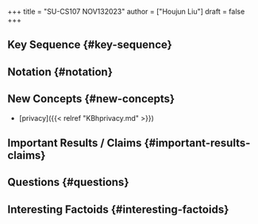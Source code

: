 +++
title = "SU-CS107 NOV132023"
author = ["Houjun Liu"]
draft = false
+++

## Key Sequence {#key-sequence}


## Notation {#notation}


## New Concepts {#new-concepts}

-   [privacy]({{< relref "KBhprivacy.md" >}})


## Important Results / Claims {#important-results-claims}


## Questions {#questions}


## Interesting Factoids {#interesting-factoids}
